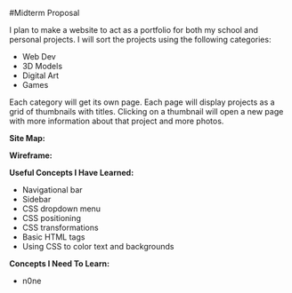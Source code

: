 #Midterm Proposal

I plan to make a website to act as a portfolio for both my school and personal projects. I will sort the projects using the following categories:

+ Web Dev
+ 3D Models
+ Digital Art
+ Games

Each category will get its own page. Each page will display projects as a grid of thumbnails with titles. Clicking on a thumbnail will open a new page with more information about that project and more photos.

__Site Map:__

__Wireframe:__

__Useful Concepts I Have Learned:__

+ Navigational bar
+ Sidebar
+ CSS dropdown menu
+ CSS positioning
+ CSS transformations
+ Basic HTML tags
+ Using CSS to color text and backgrounds

__Concepts I Need To Learn:__

+ n0ne

